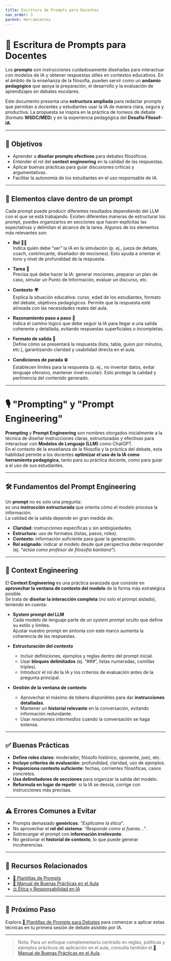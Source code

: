```yaml
---
title: Escritura de Prompts para Docentes
nav_order: 3
parent: Herramientas
---
```


# 🎤 Escritura de Prompts para Docentes

Los **prompts** son instrucciones cuidadosamente diseñadas para interactuar con modelos de IA y obtener respuestas útiles en contextos educativos. En el ámbito de la enseñanza de la filosofía, pueden servir como un **andamio pedagógico** que apoya la preparación, el desarrollo y la evaluación de aprendizajes en debates escolares.

Este documento presenta una **estructura ampliada** para redactar prompts que permitan a docentes y estudiantes usar la IA de manera clara, segura y productiva. La propuesta se inspira en la práctica de torneos de debate (formato **WSDC/MED**) y en la experiencia pedagógica del **Desafío Filosof-IA**.

---

## 🎯 Objetivos
- Aprender a **diseñar prompts efectivos** para debates filosóficos.  
- Entender el rol del **context engineering** en la calidad de las respuestas.  
- Aplicar buenas prácticas para guiar discusiones críticas y argumentativas.  
- Facilitar la autonomía de los estudiantes en el uso responsable de IA.  

---

## 📌 Elementos clave dentro de un prompt

Cada prompt puede producir diferentes resultados dependiendo del LLM con el que se está trabajando. Existen diferentes maneras de estructurar los prompt, puedes organizarlos en secciones que hacen explícitas las expectativas y delimitan el alcance de la tarea. Algunos de los elementos más relevantes son:

- **Rol** 🧑‍🏫  
  Indica quién debe “ser” la IA en la simulación (p. ej., jueza de debate, coach, contrincante, diseñador de mociones). Esto ayuda a orientar el tono y nivel de profundidad de la respuesta.

- **Tarea** 🎯  
  Precisa qué debe hacer la IA: generar mociones, preparar un plan de caso, simular un Punto de Información, evaluar un discurso, etc.

- **Contexto** 🌍  
  Explica la situación educativa: curso, edad de los estudiantes, formato del debate, objetivos pedagógicos. Permite que la respuesta esté alineada con las necesidades reales del aula.

- **Razonamiento paso a paso** 🔎  
  Indica el camino lógico que debe seguir la IA para llegar a una salida coherente y detallada, evitando respuestas superficiales o incompletas.

- **Formato de salida** 📝  
  Define cómo se presentará la respuesta (lista, tabla, guion por minutos, etc.), garantizando claridad y usabilidad directa en el aula.

- **Condiciones de parada** ⛔  
  Establecen límites para la respuesta (p. ej., no inventar datos, evitar lenguaje ofensivo, mantener nivel escolar). Esto protege la calidad y pertinencia del contenido generado.

---

# 🎙️ "Prompting" y "Prompt Engineering"

**Prompting** y **Prompt Engineering** son nombres otorgados inicialmente a la técnica de diseñar instrucciones claras, estructuradas y efectivas para interactuar con **Modelos de Lenguaje (LLM)** como ChatGPT.  
En el contexto de la enseñanza de la filosofía y la práctica del debate, esta habilidad permite a los docentes **optimizar el uso de la IA como herramienta pedagógica**, tanto para su práctica docente, como para guiar a el uso de sus estudiantes.

---

## 🛠️ Fundamentos del Prompt Engineering

Un **prompt** no es solo una pregunta:  
es una **instrucción estructurada** que orienta cómo el modelo procesa la información.  
La calidad de la salida depende en gran medida de:  
- **Claridad:** instrucciones específicas y sin ambigüedades.  
- **Estructura:** uso de formatos (listas, pasos, roles).  
- **Contexto:** información suficiente para guiar la generación.  
- **Rol asignado:** indicar al modelo desde qué perspectiva debe responder (ej. *“actúa como profesor de filosofía kantiana”*).  

---

## 🧭 Context Engineering

El **Context Engineering** es una práctica avanzada que consiste en **aprovechar la ventana de contexto del modelo** de la forma más estratégica posible.  
Se trata de **diseñar la interacción completa** (no solo el prompt aislado), teniendo en cuenta:

- **System prompt del LLM**  
  Cada modelo de lenguaje parte de un *system prompt* oculto que define su estilo y límites.  
  Ajustar nuestro prompt en sintonía con este marco aumenta la coherencia de las respuestas.  

- **Estructuración del contexto**  
  - Incluir definiciones, ejemplos y reglas dentro del prompt inicial.  
  - Usar **bloques delimitados** (ej. “###”, listas numeradas, comillas triples).  
  - Introducir el rol de la IA y los criterios de evaluación antes de la pregunta principal.  

- **Gestión de la ventana de contexto**  
  - Aprovechar el máximo de tokens disponibles para dar **instrucciones detalladas**.  
  - Mantener un **historial relevante** en la conversación, evitando información redundante.  
  - Usar *resúmenes intermedios* cuando la conversación se haga extensa.  

---

## ✅ Buenas Prácticas
- **Define roles claros**: moderador, filósofo histórico, oponente, juez, etc.  
- **Incluye criterios de evaluación**: profundidad, claridad, uso de ejemplos.  
- **Proporciona contexto suficiente**: fechas, corrientes filosóficas, casos concretos.  
- **Usa delimitadores de secciones** para organizar la salida del modelo.  
- **Reformula en lugar de repetir**: si la IA se desvía, corrige con instrucciones más precisas.  

---

## ⚠️ Errores Comunes a Evitar
- Prompts demasiado **genéricos**: *“Explícame la ética”*.  
- No aprovechar el **rol del sistema**: *“Responde como si fueras…”*.  
- Sobrecargar el prompt con **información irrelevante**.  
- No gestionar el **historial de contexto**, lo que puede generar incoherencias.  

---

## 📂 Recursos Relacionados
- [📄 Plantillas de Prompts](./Plantillas-de-Prompts.md)  
- [📘 Manual de Buenas Prácticas en el Aula](../Herramientas/Manual-de-Buenas-Practicas.md)  
- [⚖️ Ética y Responsabilidad en IA](../Etica/Etica-y-Responsabilidad-en-IA.md)  

---

## 🚀 Próximo Paso
Explora [📄 Plantillas de Prompts para Debates](./Plantillas-de-Prompts.md) para comenzar a aplicar estas técnicas en tu primera sesión de debate asistido por IA.

---

> Nota: Para un enfoque complementario centrado en reglas, políticas y ejemplos prácticos de aplicación en el aula, consulta también el [📘 Manual de Buenas Prácticas en el Aula](../Herramientas/Manual-de-Buenas-Practicas.md).
